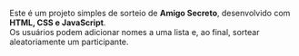 Este é um projeto simples de sorteio de **Amigo Secreto**, desenvolvido com **HTML, CSS e JavaScript**.  
Os usuários podem adicionar nomes a uma lista e, ao final, sortear aleatoriamente um participante.  
